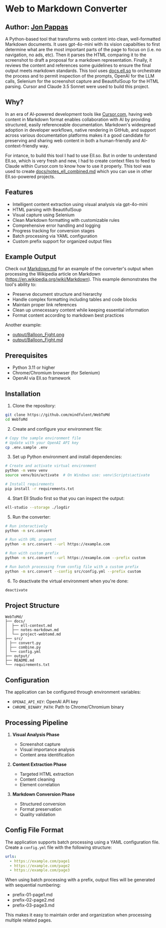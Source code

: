 # Web to Markdown Converter

## Author: [Jon Pappas](https://github.com/mindfulent)

A Python-based tool that transforms web content into clean, well-formatted Markdown documents. It uses gpt-4o-mini with its vision capabilties to first determine what are the most important parts of the page to focus on (i.e. no navigation, no ads, etc). Then it parses the HTML comparing it to the screenshot to draft a proposal for a markdown representation. Finally, it reviews the content and references some guidelines to ensure the final output meets markdown standards. This tool uses [docs.ell.so](https://docs.ell.so) to orchestrate the process and to permit inspection of the prompts, OpenAI for the LLM calls, Selenium for the screenshot capture and BeautifulSoup for the HTML parsing. Cursor and Claude 3.5 Sonnet were used to build this project.

## Why?

In an era of AI-powered development tools like [Cursor.com](https://cursor.sh), having web content in Markdown format enables collaboration with AI by providing structured, easily referenceable documentation. Markdown's widespread adoption in developer workflows, native rendering in GitHub, and support across various documentation platforms makes it a good candidate for preserving and sharing web content in both a human-friendly and AI-context-friendly way.

For intance, to build this tool I had to use Ell.so. But in order to understand Ell.so, which is very fresh and new, I had to create context files to feed to Claude within Cursor.com to know how to use it properly. This tool was used to create [docs/notes_ell_combined.md][ell-notes] which you can use in other Ell.so-powered projects.

[ell-notes]: https://github.com/mindfulent/WebToMd/blob/master/docs/notes_ell_combined.md

## Features

- Intelligent content extraction using visual analysis via gpt-4o-mini
- HTML parsing with BeautifulSoup
- Visual capture using Selenium
- Clean Markdown formatting with customizable rules
- Comprehensive error handling and logging
- Progress tracking for conversion stages
- Batch processing via YAML configuration
- Custom prefix support for organized output files

## Example Output

Check out [Markdown.md](output/Markdown.md) for an example of the converter's output when processing the Wikipedia article on Markdown (<https://en.wikipedia.org/wiki/Markdown>). This example demonstrates the tool's ability to:

- Preserve document structure and hierarchy
- Handle complex formatting including tables and code blocks
- Maintain proper link references
- Clean up unnecessary content while keeping essential information
- Format content according to markdown best practices

Another example: 

 - [output/Balloon_Fight.png][balloon-png]
 - [output/Balloon_Fight.md][balloon-md]

[balloon-png]: output/Balloon_Fight.png
[balloon-md]: output/Balloon_Fight.md

## Prerequisites

- Python 3.11 or higher
- Chrome/Chromium browser (for Selenium)
- OpenAI via Ell.so framework

## Installation

1. Clone the repository:

```bash
git clone https://github.com/mindfulent/WebToMd
cd WebToMd
```

2. Create and configure your environment file:

```bash
# Copy the sample environment file
# Update with your OpenAI API key
cp .env.sample .env
```

3. Set up Python environment and install dependencies:

```bash
# Create and activate virtual environment
python -m venv venv
source venv/bin/activate  # On Windows use: venv\Scripts\activate

# Install requirements
pip install -r requirements.txt
```

4. Start Ell Studio first so that you can inspect the output:

```bash
ell-studio --storage ./logdir
```

5. Run the converter:
```bash
# Run interactively
python -m src.convert

# Run with URL argument
python -m src.convert --url https://example.com

# Run with custom prefix
python -m src.convert --url https://example.com --prefix custom

# Run batch processing from config file with a custom prefix
python -m src.convert --config src/config.yml --prefix custom
```

6. To deactivate the virtual environment when you're done:

```bash
deactivate
```

## Project Structure

```text
WebToMd/
├── docs/
│  ├── ell-context.md
│  ├── notes-markdown.md
│  └── project-webtomd.md
├── src/
│ ├── convert.py
│ ├── combine.py
│ └── config.yml
├── output/
├── README.md
└── requirements.txt
```

## Configuration

The application can be configured through environment variables:

- `OPENAI_API_KEY`: OpenAI API key
- `CHROME_BINARY_PATH`: Path to Chrome/Chromium binary

## Processing Pipeline

1. **Visual Analysis Phase**
   - Screenshot capture
   - Visual importance analysis
   - Content area identification

2. **Content Extraction Phase**
   - Targeted HTML extraction
   - Content cleaning
   - Element correlation

3. **Markdown Conversion Phase**
   - Structured conversion
   - Format preservation
   - Quality validation

## Config File Format

The application supports batch processing using a YAML configuration file. Create a `config.yml` file with the following structure:

```yaml
urls:
  - https://example.com/page1
  - https://example.com/page2
  - https://example.com/page3
```

When using batch processing with a prefix, output files will be generated with sequential numbering:
- prefix-01-page1.md
- prefix-02-page2.md
- prefix-03-page3.md

This makes it easy to maintain order and organization when processing multiple related pages.
